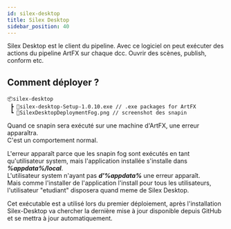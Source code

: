 ```yaml
---
id: silex-desktop
title: Silex Desktop
sidebar_position: 40
---
```


Silex Desktop est le client du pipeline.
Avec ce logiciel on peut exécuter des actions du pipeline ArtFX sur chaque dcc.
Ouvrir des scènes, publish, conform etc.

## Comment déployer ?

```
📦silex-desktop
 ┣ 📜silex-desktop-Setup-1.0.10.exe // .exe packages for ArtFX
 ┗ 📜SilexDesktopDeploymentFog.png // screenshot des snapin
```

Quand ce snapin sera exécuté sur une machine d'ArtFX, une erreur apparaîtra.<br/>
C'est un comportement normal.

L'erreur apparaît parce que les snapin fog sont exécutés en tant qu'utilisateur system, mais l'application installée s'installe dans ***%appdata%/local***.<br/> L'utilisateur system n'ayant pas ***d'%appdata%*** une erreur apparaît.<br/>
Mais comme l'installer de l'application l'install pour tous les utilisateurs, l'utilisateur "etudiant" disposera quand meme de Silex Desktop.

Cet exécutable est a utilisé lors du premier déploiement, après l'installation Silex-Desktop va chercher la dernière mise à jour disponible depuis GitHub et se mettra à jour automatiquement.
